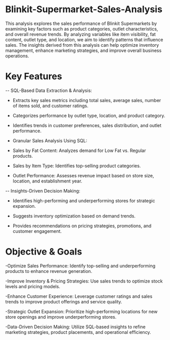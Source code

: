 # Blinkit-Supermarket-Sales-Analysis
This analysis explores the sales performance of Blinkit Supermarkets by examining key factors such as product categories, outlet characteristics, and overall revenue trends. By analyzing variables like item visibility, fat content, outlet type, and location, we aim to identify patterns that influence sales. The insights derived from this analysis can help optimize inventory management, enhance marketing strategies, and improve overall business operations.

# Key Features

-- SQL-Based Data Extraction & Analysis:

- Extracts key sales metrics including total sales, average sales, number of items sold, and customer ratings.

- Categorizes performance by outlet type, location, and product category.

- Identifies trends in customer preferences, sales distribution, and outlet performance.

- Granular Sales Analysis Using SQL:

- Sales by Fat Content: Analyzes demand for Low Fat vs. Regular products.

- Sales by Item Type: Identifies top-selling product categories.

- Outlet Performance: Assesses revenue impact based on store size, location, and establishment year.

-- Insights-Driven Decision Making:

- Identifies high-performing and underperforming stores for strategic expansion.

- Suggests inventory optimization based on demand trends.

- Provides recommendations on pricing strategies, promotions, and customer engagement.

# Objective & Goals

-Optimize Sales Performance: Identify top-selling and underperforming products to enhance revenue generation.

-Improve Inventory & Pricing Strategies: Use sales trends to optimize stock levels and pricing models.

-Enhance Customer Experience: Leverage customer ratings and sales trends to improve product offerings and service quality.

-Strategic Outlet Expansion: Prioritize high-performing locations for new store openings and improve underperforming stores.

-Data-Driven Decision Making: Utilize SQL-based insights to refine marketing strategies, product placements, and operational efficiency.

